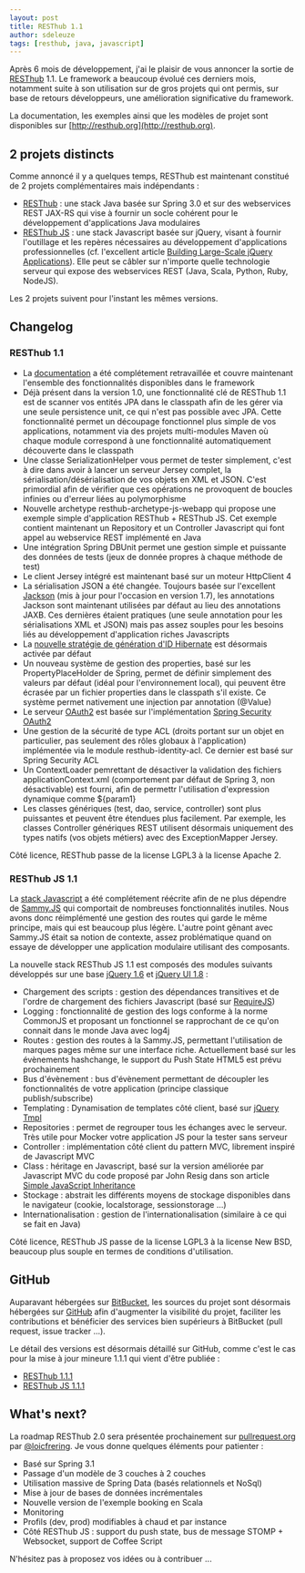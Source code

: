 ```yaml
---
layout: post
title: RESThub 1.1
author: sdeleuze
tags: [resthub, java, javascript]
---
```


Après 6 mois de développement, j'ai le plaisir de vous annoncer la sortie de [RESThub](http://resthub.org) 1.1. Le framework a beaucoup évolué ces derniers mois, notamment suite à son utilisation sur de gros projets qui ont permis, sur base de retours développeurs, une amélioration significative du framework.

La documentation, les exemples ainsi que les modèles de projet sont disponibles sur [http://resthub.org](http://resthub.org).

## 2 projets distincts

Comme annoncé il y a quelques temps, RESThub est maintenant constitué de 2 projets complémentaires mais indépendants :

*   [RESThub](http://resthub.org/java/) : une stack Java basée sur Spring 3.0 et sur des webservices REST JAX-RS qui vise à fournir un socle cohérent pour le développement d'applications Java modulaires
*   [RESThub JS](http://resthub.org/javascript/) : une stack Javascript basée sur jQuery, visant à fournir l'outillage et les repères nécessaires au développement d'applications professionnelles (cf. l'excellent article [Building Large-Scale jQuery Applications](http://addyosmani.com/blog/large-scale-jquery/)). Elle peut se câbler sur n'importe quelle technologie serveur qui expose des webservices REST (Java, Scala, Python, Ruby, NodeJS).

Les 2 projets suivent pour l'instant les mêmes versions.

## Changelog

### RESThub 1.1

*   La [documentation](http://resthub.org/java/) a été complétement retravaillée et couvre maintenant l'ensemble des fonctionnalités disponibles dans le framework
*   Déjà présent dans la version 1.0, une fonctionnalité clé de RESThub 1.1 est de scanner vos entités JPA dans le classpath afin de les gérer via une seule persistence unit, ce qui n'est pas possible avec JPA. Cette fonctionnalité permet un découpage fonctionnel plus simple de vos applications, notamment via des projets multi-modules Maven où chaque module correspond à une fonctionnalité automatiquement découverte dans le classpath
*   Une classe SerializationHelper vous permet de tester simplement, c'est à dire dans avoir à lancer un serveur Jersey complet, la sérialisation/désérialisation de vos objets en XML et JSON. C'est primordial afin de vérifier que ces opérations ne provoquent de boucles infinies ou d'erreur liées au polymorphisme
*   Nouvelle archetype resthub-archetype-js-webapp qui propose une exemple simple d'application RESThub + RESThub JS. Cet exemple contient maintenant un Repository et un Controller Javascript qui font appel au webservice REST implémenté en Java
*   Une intégration Spring DBUnit permet une gestion simple et puissante des données de tests (jeux de donnée propres à chaque méthode de test)
*   Le client Jersey intégré est maintenant basé sur un moteur HttpClient 4
*   La sérialisation JSON a été changée. Toujours basée sur l'excellent [Jackson](http://jackson.codehaus.org/) (mis à jour pour l'occasion en version 1.7), les annotations Jackson sont maintenant utilisées par défaut au lieu des annotations JAXB. Ces dernières étaient pratiques (une seule annotation pour les sérialisations XML et JSON) mais pas assez souples pour les besoins liés au développement d'application riches Javascripts
* La [nouvelle stratégie de génération d'ID Hibernate](http://docs.jboss.org/hibernate/annotations/3.5/reference/en/html_single/#ann-setup-properties) est désormais activée par défaut
* Un nouveau système de gestion des properties, basé sur les PropertyPlaceHolder de Spring, permet de définir simplement des valeurs par défaut (idéal pour l'environnement local), qui peuvent être écrasée par un fichier properties dans le classpath s'il existe. Ce système permet nativement une injection par annotation (@Value)
* Le serveur [OAuth2](http://tools.ietf.org/html/draft-ietf-oauth-v2) est basée sur l'implémentation [Spring Security OAuth2](http://static.springsource.org/spring-security/oauth/oauth2.html)
* Une gestion de la sécurité de type ACL (droits portant sur un objet en particulier, pas seulement des rôles globaux à l'application) implémentée via le module resthub-identity-acl. Ce dernier est basé sur Spring Security ACL
* Un ContextLoader pemrettant de désactiver la validation des fichiers applicationContext.xml (comportement par défaut de Spring 3, non désactivable) est fourni, afin de permettr l'utilisation d'expression dynamique comme ${param1}
*   Les classes génériques (test, dao, service, controller) sont plus puissantes et peuvent être étendues plus facilement. Par exemple, les classes Controller génériques REST utilisent désormais uniquement des types natifs (vos objets métiers) avec des ExceptionMapper Jersey.

Côté licence, RESThub passe de la license LGPL3 à la license Apache 2.

### RESThub JS 1.1

La [stack Javascript](http://resthub.org/javascript/) a été complétement réécrite afin de ne plus dépendre de [Sammy.JS](http://sammyjs.org/) qui comportait de nombreuses fonctionnalités inutiles. Nous avons donc réimplémenté une gestion des routes qui garde le même principe, mais qui est beaucoup plus légère. L'autre point gênant avec Sammy.JS était sa notion de contexte, assez problématique quand on essaye de développer une application modulaire utilisant des composants.

La nouvelle stack RESThub JS 1.1 est composés des modules suivants développés sur une base [jQuery 1.6](http://jquery.com/) et [jQuery UI 1.8](http://jqueryui.com/) :

*   Chargement des scripts : gestion des dépendances transitives et de l'ordre de chargement des fichiers Javascript (basé sur [RequireJS](http://requirejs.org))
*   Logging : fonctionnalité de gestion des logs conforme à la norme CommonJS et proposant un fonctionnel se rapprochant de ce qu'on connait dans le monde Java avec log4j
*   Routes : gestion des routes à la Sammy.JS, permettant l'utilisation de marques pages même sur une interface riche. Actuellement basé sur les évènements hashchange, le support du Push State HTML5 est prévu prochainement
*   Bus d'évènement : bus d'évènement permettant de découpler les fonctionnalités de votre application (principe classique publish/subscribe)
*   Templating : Dynamisation de templates côté client, basé sur [jQuery Tmpl](http://api.jquery.com/jquery.tmpl/)
*   Repositories : permet de regrouper tous les échanges avec le serveur. Très utile pour Mocker votre application JS pour la tester sans serveur 
*   Controller : implémentation côté client du pattern MVC, librement inspiré de Javascript MVC
*   Class : héritage en Javascript, basé sur la version améliorée par Javascript MVC du code proposé par John Resig dans son article [Simple JavaScript Inheritance](http://ejohn.org/blog/simple-javascript-inheritance/)
*   Stockage : abstrait les différents moyens de stockage disponibles dans le navigateur (cookie, localstorage, sessionstorage ...)
*   Internationalisation : gestion de l'internationalisation (similaire à ce qui se fait en Java)

Côté licence, RESThub JS passe de la license LGPL3 à la license New BSD, beaucoup plus souple en termes  de conditions d'utilisation.

## GitHub

 Auparavant hébergées sur [BitBucket](http://bitbucket.com/), les sources du projet sont désormais hébergées sur [GitHub](http://github.com/pullrequest) afin d'augmenter la visibilité du projet, faciliter les contributions et bénéficier des services bien supérieurs à BitBucket (pull request, issue tracker ...).

 Le détail des versions est désormais détaillé sur GitHub, comme c'est le cas pour la mise à jour mineure 1.1.1 qui vient d'être publiée :

 *  [RESThub 1.1.1](https://github.com/pullrequest/resthub/issues?milestone=&state=closed1)
 *  [RESThub JS 1.1.1](https://github.com/pullrequest/resthub-js/issues?milestone=2&state=closed)

## What's next?

La roadmap RESThub 2.0 sera présentée prochainement sur [pullrequest.org](http://pullrequest.org) par [@loicfrering](http://twitter.com/loicfrering/). Je vous donne quelques éléments pour patienter :

*   Basé sur Spring 3.1
*   Passage d'un modèle de 3 couches à 2 couches
*   Utilisation massive de Spring Data (basés relationnels et NoSql)
*   Mise à jour de bases de données incrémentales
*   Nouvelle version de l'exemple booking en Scala
*   Monitoring
*   Profils (dev, prod) modifiables à chaud et par instance
*   Côté RESThub JS : support du push state, bus de message STOMP + Websocket, support de Coffee Script

N'hésitez pas à proposez vos idées ou à contribuer ...
